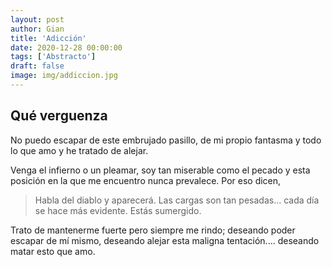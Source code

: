 ```yaml
---
layout: post
author: Gian
title: 'Adicción'
date: 2020-12-28 00:00:00
tags: ['Abstracto']
draft: false
image: img/addiccion.jpg
---
```


## Qué verguenza

No puedo escapar de este embrujado pasillo, de mi propio fantasma y todo lo que amo y he tratado de alejar.

Venga el infierno o un pleamar, soy tan miserable como el pecado y esta posición en la que me encuentro nunca prevalece. Por eso dicen,

> Habla del diablo y aparecerá. Las cargas son tan pesadas... cada día se hace más evidente. Estás sumergido.

Trato de mantenerme fuerte pero siempre me rindo; deseando poder escapar de mí mismo, deseando alejar esta maligna tentación.... deseando matar esto que amo.
